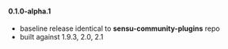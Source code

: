 #### 0.1.0-alpha.1

* baseline release identical to **sensu-community-plugins** repo
* built against 1.9.3, 2.0, 2.1
